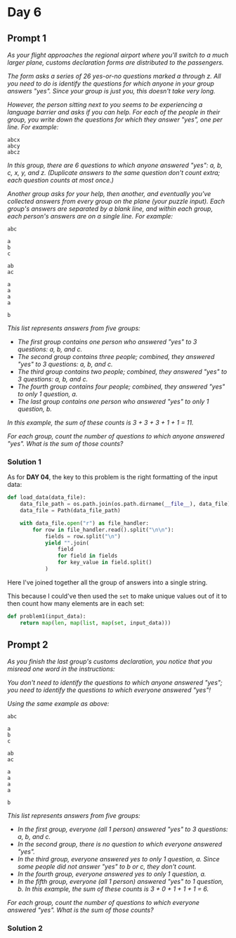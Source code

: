 # Day 6

## Prompt 1

_As your flight approaches the regional airport where you'll switch to a much larger plane, customs declaration forms are distributed to the passengers._

_The form asks a series of 26 yes-or-no questions marked a through z. All you need to do is identify the questions for which anyone in your group answers "yes". Since your group is just you, this doesn't take very long._

_However, the person sitting next to you seems to be experiencing a language barrier and asks if you can help. For each of the people in their group, you write down the questions for which they answer "yes", one per line. For example:_

    abcx
    abcy
    abcz

_In this group, there are 6 questions to which anyone answered "yes": a, b, c, x, y, and z. (Duplicate answers to the same question don't count extra; each question counts at most once.)_

_Another group asks for your help, then another, and eventually you've collected answers from every group on the plane (your puzzle input). Each group's answers are separated by a blank line, and within each group, each person's answers are on a single line. For example:_

    abc

    a
    b
    c

    ab
    ac

    a
    a
    a
    a

    b

_This list represents answers from five groups:_

- _The first group contains one person who answered "yes" to 3 questions: a, b, and c._
- _The second group contains three people; combined, they answered "yes" to 3 questions: a, b, and c._
- _The third group contains two people; combined, they answered "yes" to 3 questions: a, b, and c._
- _The fourth group contains four people; combined, they answered "yes" to only 1 question, a._
- _The last group contains one person who answered "yes" to only 1 question, b._

_In this example, the sum of these counts is 3 + 3 + 3 + 1 + 1 = 11._

_For each group, count the number of questions to which anyone answered "yes". What is the sum of those counts?_

### Solution 1

As for **DAY 04**, the key to this problem is the right formatting of the input data:

~~~python
def load_data(data_file):
    data_file_path = os.path.join(os.path.dirname(__file__), data_file)
    data_file = Path(data_file_path)

    with data_file.open("r") as file_handler:
        for row in file_handler.read().split("\n\n"):
            fields = row.split("\n")
            yield "".join(
                field
                for field in fields
                for key_value in field.split()
            )
~~~

Here I've joined together all the group of answers into a single string.

This because I could've then used the `set` to make unique values out of it to then count how many elements are in each set:


~~~python
def problem1(input_data):
    return map(len, map(list, map(set, input_data)))
~~~

## Prompt 2

_As you finish the last group's customs declaration, you notice that you misread one word in the instructions:_

_You don't need to identify the questions to which anyone answered "yes"; you need to identify the questions to which everyone answered "yes"!_

_Using the same example as above:_

    abc

    a
    b
    c

    ab
    ac

    a
    a
    a
    a

    b

_This list represents answers from five groups:_

- _In the first group, everyone (all 1 person) answered "yes" to 3 questions: a, b, and c._
- _In the second group, there is no question to which everyone answered "yes"._
- _In the third group, everyone answered yes to only 1 question, a. Since some people did not answer "yes" to b or c, they don't count._
- _In the fourth group, everyone answered yes to only 1 question, a._
- _In the fifth group, everyone (all 1 person) answered "yes" to 1 question, b._
_In this example, the sum of these counts is 3 + 0 + 1 + 1 + 1 = 6._

_For each group, count the number of questions to which everyone answered "yes". What is the sum of those counts?_

### Solution 2